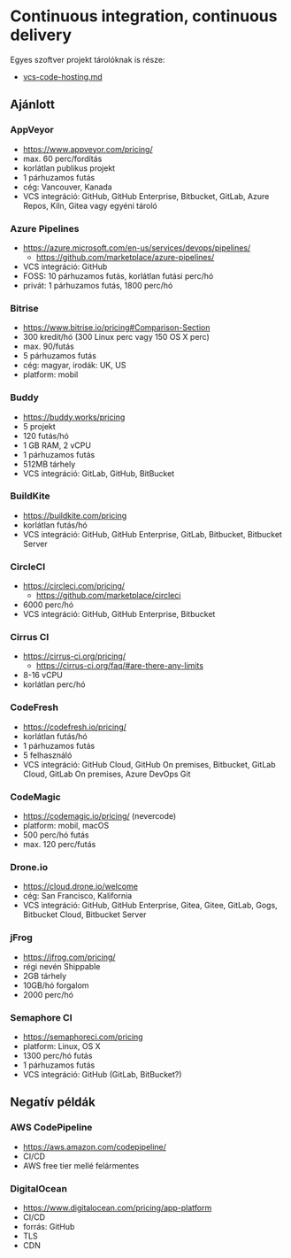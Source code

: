# Continuous integration, continuous delivery

Egyes szoftver projekt tárolóknak is része:

* [vcs-code-hosting.md](vcs-code-hosting.md)

## Ajánlott

### AppVeyor

* https://www.appveyor.com/pricing/
* max. 60 perc/fordítás
* korlátlan publikus projekt
* 1 párhuzamos futás
* cég: Vancouver, Kanada
* VCS integráció: GitHub, GitHub Enterprise, Bitbucket, GitLab, Azure Repos, Kiln, Gitea vagy egyéni tároló

### Azure Pipelines

* https://azure.microsoft.com/en-us/services/devops/pipelines/
  * https://github.com/marketplace/azure-pipelines/
* VCS integráció: GitHub
* FOSS: 10 párhuzamos futás, korlátlan futási perc/hó
* privát: 1 párhuzamos futás, 1800 perc/hó

### Bitrise

* https://www.bitrise.io/pricing#Comparison-Section
* 300 kredit/hó (300 Linux perc vagy 150 OS X perc)
* max. 90/futás
* 5 párhuzamos futás
* cég: magyar, irodák: UK, US
* platform: mobil

### Buddy

* https://buddy.works/pricing
* 5 projekt
* 120 futás/hó
* 1 GB RAM, 2 vCPU
* 1 párhuzamos futás
* 512MB tárhely
* VCS integráció: GitLab, GitHub, BitBucket

### BuildKite

* https://buildkite.com/pricing
* korlátlan futás/hó
* VCS integráció: GitHub, GitHub Enterprise, GitLab, Bitbucket, Bitbucket Server

### CircleCI

* https://circleci.com/pricing/
  * https://github.com/marketplace/circleci
* 6000 perc/hó
* VCS integráció: GitHub, GitHub Enterprise, Bitbucket

### Cirrus CI

* https://cirrus-ci.org/pricing/
  * https://cirrus-ci.org/faq/#are-there-any-limits
* 8-16 vCPU
* korlátlan perc/hó

### CodeFresh

* https://codefresh.io/pricing/
* korlátlan futás/hó
* 1 párhuzamos futás
* 5 felhasználó
* VCS integráció: GitHub Cloud, GitHub On premises, Bitbucket, GitLab Cloud, GitLab On premises, Azure DevOps Git

### CodeMagic

* https://codemagic.io/pricing/ (nevercode)
* platform: mobil, macOS
* 500 perc/hó futás
* max. 120 perc/futás

### Drone.io

* https://cloud.drone.io/welcome
* cég: San Francisco, Kalifornia
* VCS integráció: GitHub, GitHub Enterprise, Gitea, Gitee, GitLab, Gogs, Bitbucket Cloud, Bitbucket Server

### jFrog

* https://jfrog.com/pricing/
* régi nevén Shippable
* 2GB tárhely
* 10GB/hó forgalom
* 2000 perc/hó

### Semaphore CI

* https://semaphoreci.com/pricing
* platform: Linux, OS X
* 1300 perc/hó futás
* 1 párhuzamos futás
* VCS integráció: GitHub (GitLab, BitBucket?)

## Negatív példák

### AWS CodePipeline

* https://aws.amazon.com/codepipeline/
* CI/CD
* AWS free tier mellé felármentes

### DigitalOcean

* https://www.digitalocean.com/pricing/app-platform
* CI/CD
* forrás: GitHub
* TLS
* CDN
